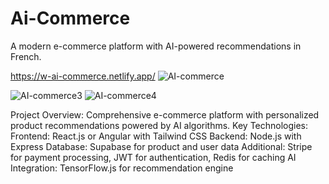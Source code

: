 ﻿# Ai-Commerce
A modern e-commerce platform with AI-powered recommendations in French.

https://w-ai-commerce.netlify.app/
![AI-commerce](https://github.com/user-attachments/assets/44f7ddf8-312b-499b-9f29-a374a902ced2)

![AI-commerce3](https://github.com/user-attachments/assets/55509ae6-b09c-4b44-bd1a-59b642812653)
![AI-commerce4](https://github.com/user-attachments/assets/184b3673-de7e-419b-99cd-e951eda0f9b9)



Project Overview: Comprehensive e-commerce platform with personalized product recommendations powered by AI algorithms.
Key Technologies:
Frontend: React.js or Angular with Tailwind CSS
Backend: Node.js with Express
Database: Supabase for product and user data
Additional: Stripe for payment processing, JWT for authentication, Redis for caching
AI Integration: TensorFlow.js for recommendation engine
